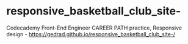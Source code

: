 # responsive_basketball_club_site-
Codecademy Front-End Engineer CAREER PATH practice, Responsive design - https://gedrad.github.io/responsive_basketball_club_site-/
